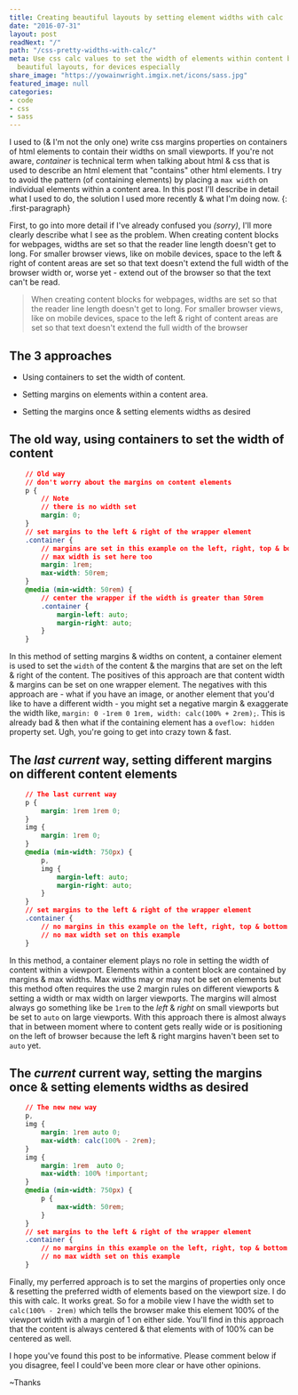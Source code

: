 ```yaml
---
title: Creating beautiful layouts by setting element widths with calc
date: "2016-07-31"
layout: post
readNext: "/"
path: "/css-pretty-widths-with-calc/"
meta: Use css calc values to set the width of elements within content blocks & create
  beautiful layouts, for devices especially
share_image: "https://yowainwright.imgix.net/icons/sass.jpg"
featured_image: null
categories:
- code
- css
- sass
---
```


I used to (& I'm not the only one) write css margins properties on containers of html elements to contain their widths on small viewports. If you're not aware, _container_ is technical term when talking about html & css that is used to describe an html element that "contains" other html elements. I try to avoid the pattern (of containing elements) by placing a `max width` on individual elements within a content area. In this post I'll describe in detail what I used to do, the solution I used more recently & what I'm doing now. 
{: .first-paragraph}

First, to go into more detail if I've already confused you _(sorry)_, I'll more clearly describe what I see as the problem. When creating content blocks for webpages, widths are set so that the reader line length doesn't get to long. For smaller browser views, like on mobile devices, space to the left & right of content areas are set so that text doesn't extend the full width of the browser width or, worse yet - extend out of the browser so that the text can't be read. 

> When creating content blocks for webpages, widths are set so that the reader line length doesn't get to long. For smaller browser views, like on mobile devices, space to the left & right of content areas are set so that text doesn't extend the full width of the browser

## The 3 approaches

- Using containers to set the width of content.

- Setting margins on elements within a content area.

- Setting the margins once & setting elements widths as desired 


## The old way, using containers to set the width of content

```css
	// Old way
	// don't worry about the margins on content elements 
	p {
		// Note 
		// there is no width set
		margin: 0;
	}
	// set margins to the left & right of the wrapper element
	.container {
		// margins are set in this example on the left, right, top & bottom
		// max width is set here too
		margin: 1rem;
		max-width: 50rem;
	}
	@media (min-width: 50rem) {
		// center the wrapper if the width is greater than 50rem
		.container {
			margin-left: auto;
			margin-right: auto;
		}
	}
```

In this method of setting margins & widths on content, a container element is used to set the `width` of the content & the margins that are set on the left & right of the content. The positives of this approach are that content width & margins can be set on one wrapper element. The negatives with this approach are - what if you have an image, or another element that you'd like to have a different width - you might set a negative margin & exaggerate the width like, `margin: 0 -1rem 0 1rem, width: calc(100% + 2rem);`. This is already bad & then what if the containing element has a `oveflow: hidden` property set. Ugh, you're going to get into crazy town & fast. 

## The _last current_ way, setting different margins on different content elements

```css
	// The last current way
	p {
		margin: 1rem 1rem 0;
	}
	img {
		margin: 1rem 0;
	}
	@media (min-width: 750px) {
		p,
		img {
			margin-left: auto;
			margin-right: auto;
		}
	}
	// set margins to the left & right of the wrapper element
	.container {
		// no margins in this example on the left, right, top & bottom
		// no max width set on this example
	}
```

In this method, a container element plays no role in setting the width of content within a viewport. Elements within a content block are contained by margins & max widths. Max widths may or may not be set on elements but this method often requires the use 2 margin rules on different viewports & setting a width or max width on larger viewports. The margins will almost always go something like be `1rem` to the _left_ & _right_ on small viewports but be set to `auto` on large viewports. With this approach there is almost always that in between moment where to content gets really wide or is positioning on the left of browser because the left & right margins haven't been set to `auto` yet. 

## The _current_ current way, setting the margins once & setting elements widths as desired 

```css
	// The new new way
	p,
	img {
		margin: 1rem auto 0;
		max-width: calc(100% - 2rem);
	}
	img {
		margin: 1rem  auto 0;
		max-width: 100% !important;
	}
	@media (min-width: 750px) {
		p {
			max-width: 50rem;
		}
	}
	// set margins to the left & right of the wrapper element
	.container {
		// no margins in this example on the left, right, top & bottom
		// no max width set on this example
	}
```

Finally, my perferred approach is to set the margins of properties only once & resetting the preferred width of elements based on the viewport size. I do this with calc. It works great. So for a mobile view I have the width set to `calc(100% - 2rem)` which tells the browser make this element 100% of the viewport width with a margin of 1 on either side. You'll find in this approach that the content is always centered & that elements with of 100% can be centered as well.

I hope you've found this post to be informative. Please comment below if you disagree, feel I could've been more clear or have other opinions. 

~Thanks


